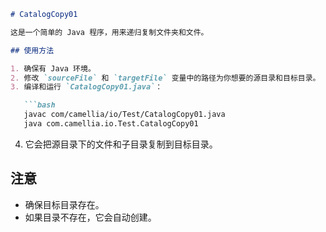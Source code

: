 

```markdown
# CatalogCopy01

这是一个简单的 Java 程序，用来递归复制文件夹和文件。

## 使用方法

1. 确保有 Java 环境。
2. 修改 `sourceFile` 和 `targetFile` 变量中的路径为你想要的源目录和目标目录。
3. 编译和运行 `CatalogCopy01.java`：

   ```bash
   javac com/camellia/io/Test/CatalogCopy01.java
   java com.camellia.io.Test.CatalogCopy01
   ```

4. 它会把源目录下的文件和子目录复制到目标目录。

## 注意

- 确保目标目录存在。
- 如果目录不存在，它会自动创建。

```
